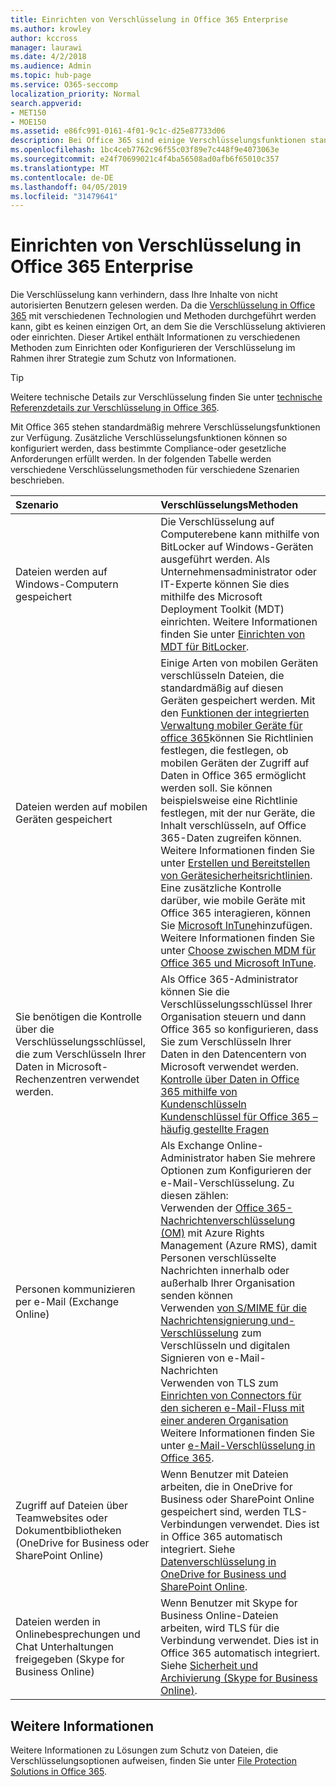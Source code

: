 ```yaml
---
title: Einrichten von Verschlüsselung in Office 365 Enterprise
ms.author: krowley
author: kccross
manager: laurawi
ms.date: 4/2/2018
ms.audience: Admin
ms.topic: hub-page
ms.service: O365-seccomp
localization_priority: Normal
search.appverid:
- MET150
- MOE150
ms.assetid: e86fc991-0161-4f01-9c1c-d25e87733d06
description: Bei Office 365 sind einige Verschlüsselungsfunktionen standardmäßig aktiviert. andere Funktionen können so konfiguriert werden, dass bestimmte Compliance-oder gesetzliche Anforderungen erfüllt werden.
ms.openlocfilehash: 1bc4ceb7762c96f55c03f89e7c448f9e4073063e
ms.sourcegitcommit: e24f70699021c4f4ba56508ad0afb6f65010c357
ms.translationtype: MT
ms.contentlocale: de-DE
ms.lasthandoff: 04/05/2019
ms.locfileid: "31479641"
---
```

# <a name="set-up-encryption-in-office-365-enterprise"></a>Einrichten von Verschlüsselung in Office 365 Enterprise

Die Verschlüsselung kann verhindern, dass Ihre Inhalte von nicht autorisierten Benutzern gelesen werden. Da die [Verschlüsselung in Office 365](encryption.md) mit verschiedenen Technologien und Methoden durchgeführt werden kann, gibt es keinen einzigen Ort, an dem Sie die Verschlüsselung aktivieren oder einrichten. Dieser Artikel enthält Informationen zu verschiedenen Methoden zum Einrichten oder Konfigurieren der Verschlüsselung im Rahmen ihrer Strategie zum Schutz von Informationen.
  
> [!TIP]
> Weitere technische Details zur Verschlüsselung finden Sie unter [technische Referenzdetails zur Verschlüsselung in Office 365](technical-reference-details-about-encryption.md).
  
Mit Office 365 stehen standardmäßig mehrere Verschlüsselungsfunktionen zur Verfügung. Zusätzliche Verschlüsselungsfunktionen können so konfiguriert werden, dass bestimmte Compliance-oder gesetzliche Anforderungen erfüllt werden. In der folgenden Tabelle werden verschiedene Verschlüsselungsmethoden für verschiedene Szenarien beschrieben.
  
|**Szenario**|**VerschlüsselungsMethoden**|
|:-----|:-----|
|Dateien werden auf Windows-Computern gespeichert  <br/> |Die Verschlüsselung auf Computerebene kann mithilfe von BitLocker auf Windows-Geräten ausgeführt werden. Als Unternehmensadministrator oder IT-Experte können Sie dies mithilfe des Microsoft Deployment Toolkit (MDT) einrichten. Weitere Informationen finden Sie unter [Einrichten von MDT für BitLocker](https://go.microsoft.com/fwlink/?linkid=849282).  <br/> |
|Dateien werden auf mobilen Geräten gespeichert  <br/> |Einige Arten von mobilen Geräten verschlüsseln Dateien, die standardmäßig auf diesen Geräten gespeichert werden. Mit den [Funktionen der integrierten Verwaltung mobiler Geräte für office 365](https://support.office.com/article/a1da44e5-7475-4992-be91-9ccec25905b0)können Sie Richtlinien festlegen, die festlegen, ob mobilen Geräten der Zugriff auf Daten in Office 365 ermöglicht werden soll. Sie können beispielsweise eine Richtlinie festlegen, mit der nur Geräte, die Inhalt verschlüsseln, auf Office 365-Daten zugreifen können. Weitere Informationen finden Sie unter [Erstellen und Bereitstellen von Gerätesicherheitsrichtlinien](https://support.office.com/article/d310f556-8bfb-497b-9bd7-fe3c36ea2fd6).  <br/> Eine zusätzliche Kontrolle darüber, wie mobile Geräte mit Office 365 interagieren, können Sie [Microsoft InTune](https://aka.ms/qzln04)hinzufügen. Weitere Informationen finden Sie unter [Choose zwischen MDM für Office 365 und Microsoft InTune](https://support.office.com/article/c93d9ab9-efb2-4349-9b93-30c30562ee22).  <br/> |
|Sie benötigen die Kontrolle über die Verschlüsselungsschlüssel, die zum Verschlüsseln Ihrer Daten in Microsoft-Rechenzentren verwendet werden.  <br/> | Als Office 365-Administrator können Sie die Verschlüsselungsschlüssel Ihrer Organisation steuern und dann Office 365 so konfigurieren, dass Sie zum Verschlüsseln Ihrer Daten in den Datencentern von Microsoft verwendet werden.  <br/> [Kontrolle über Daten in Office 365 mithilfe von Kundenschlüsseln](controlling-your-data-using-customer-key.md) <br/> [Kundenschlüssel für Office 365 – häufig gestellte Fragen](service-encryption-with-customer-key-faq.md) <br/> |
|Personen kommunizieren per e-Mail (Exchange Online)  <br/> | Als Exchange Online-Administrator haben Sie mehrere Optionen zum Konfigurieren der e-Mail-Verschlüsselung. Zu diesen zählen:  <br/>  Verwenden der [Office 365-Nachrichtenverschlüsselung (OM)](set-up-new-message-encryption-capabilities.md) mit Azure Rights Management (Azure RMS), damit Personen verschlüsselte Nachrichten innerhalb oder außerhalb Ihrer Organisation senden können  <br/>  Verwenden [von S/MIME für die Nachrichtensignierung und-Verschlüsselung](https://aka.ms/c6dozg) zum Verschlüsseln und digitalen Signieren von e-Mail-Nachrichten  <br/>  Verwenden von TLS zum [Einrichten von Connectors für den sicheren e-Mail-Fluss mit einer anderen Organisation](https://aka.ms/hs809p) <br/>  Weitere Informationen finden Sie unter [e-Mail-Verschlüsselung in Office 365](https://aka.ms/hic3f7).  <br/> |
|Zugriff auf Dateien über Teamwebsites oder Dokumentbibliotheken (OneDrive for Business oder SharePoint Online)  <br/> |Wenn Benutzer mit Dateien arbeiten, die in OneDrive for Business oder SharePoint Online gespeichert sind, werden TLS-Verbindungen verwendet. Dies ist in Office 365 automatisch integriert. Siehe [Datenverschlüsselung in OneDrive for Business und SharePoint Online](https://go.microsoft.com/fwlink/?linkid=526379).  <br/> |
|Dateien werden in Onlinebesprechungen und Chat Unterhaltungen freigegeben (Skype for Business Online)  <br/> |Wenn Benutzer mit Skype for Business Online-Dateien arbeiten, wird TLS für die Verbindung verwendet. Dies ist in Office 365 automatisch integriert. Siehe [Sicherheit und Archivierung (Skype for Business Online)](https://aka.ms/nuq4ws).  <br/> |

## <a name="additional-information"></a>Weitere Informationen

Weitere Informationen zu Lösungen zum Schutz von Dateien, die Verschlüsselungsoptionen aufweisen, finden Sie unter [File Protection Solutions in Office 365](https://www.microsoft.com/en-us/download/details.aspx?id=55523).